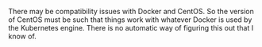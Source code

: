 There may be compatibility issues with Docker and CentOS. So the version of CentOS must 
be such that things work with whatever Docker is used by the Kubernetes engine. There 
is no automatic way of figuring this out that I know of.